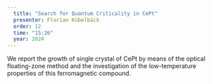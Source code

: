 ```yaml
---
  title: "Search for Quantum Criticality in CePt"
  presenter: Florian Kübelbäck
  order: 12
  time: "15:26"
  year: 2024
---
```

We report the growth of single crystal of CePt by means of the optical floating-zone method and the investigation of the low-temperature properties of this ferromagnetic compound.